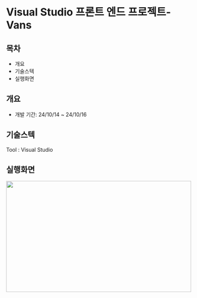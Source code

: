 # Visual Studio 프론트 엔드 프로젝트-Vans

## 목차
- 개요
- 기술스텍
- 실행화면

## 개요
- 개발 기간: 24/10/14 ~ 24/10/16

## 기술스텍
Tool : Visual Studio 

## 실행화면
<img src="https://github.com/user-attachments/assets/2b2d5d68-75bc-4ad9-be72-1b7fd5b42f7f" width="500" height="300">
